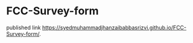 # FCC-Survey-form

published link  https://syedmuhammadjhanzaibabbasrizvi.github.io/FCC-Survey-form/.
